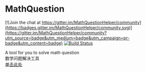 # MathQuestion

[![Join the chat at https://gitter.im/MathQuestionHelper/community](https://badges.gitter.im/MathQuestionHelper/community.svg)](https://gitter.im/MathQuestionHelper/community?utm_source=badge&utm_medium=badge&utm_campaign=pr-badge&utm_content=badge)
[![Build Status](https://travis-ci.org/wsk-n-001/MathQuestion.svg?branch=master)](https://travis-ci.org/wsk-n-001/MathQuestion)

A tool for you to solve math question   
数学问题解决工具  
[单击此处](http://wsk-n-001.github.io/MathQuestion)
